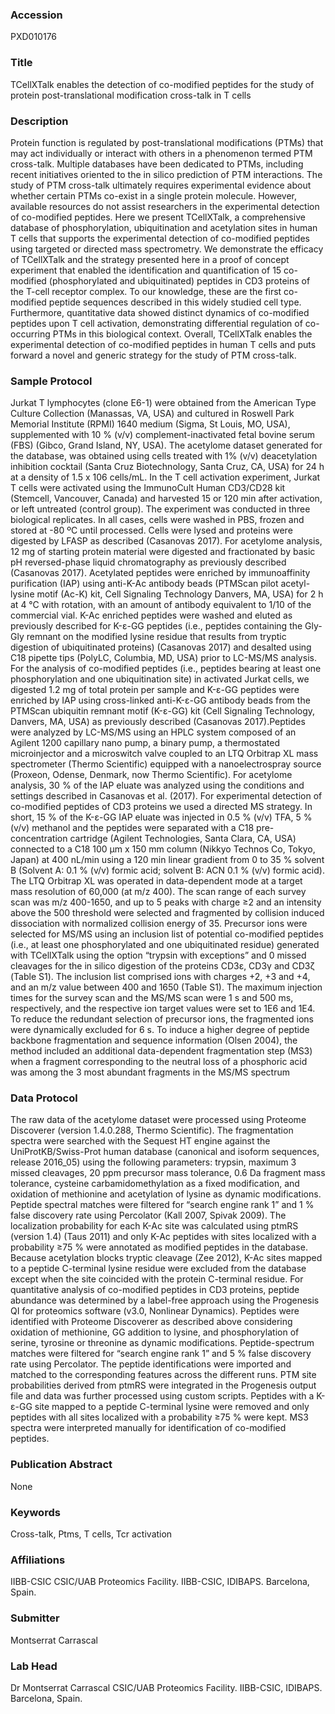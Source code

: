 ### Accession
PXD010176

### Title
TCellXTalk enables the detection of co-modified peptides for the study of protein post-translational modification cross-talk in T cells

### Description
Protein function is regulated by post-translational modifications (PTMs) that may act individually or interact with others in a phenomenon termed PTM cross-talk. Multiple databases have been dedicated to PTMs, including recent initiatives oriented to the in silico prediction of PTM interactions. The study of PTM cross-talk ultimately requires experimental evidence about whether certain PTMs co-exist in a single protein molecule. However, available resources do not assist researchers in the experimental detection of co-modified peptides. Here we present TCellXTalk, a comprehensive database of phosphorylation, ubiquitination and acetylation sites in human T cells that supports the experimental detection of co-modified peptides using targeted or directed mass spectrometry. We demonstrate the efficacy of TCellXTalk and the strategy presented here in a proof of concept experiment that enabled the identification and quantification of 15 co-modified (phosphorylated and ubiquitinated) peptides in CD3 proteins of the T-cell receptor complex. To our knowledge, these are the first co-modified peptide sequences described in this widely studied cell type. Furthermore, quantitative data showed distinct dynamics of co-modified peptides upon T cell activation, demonstrating differential regulation of co-occurring PTMs in this biological context. Overall, TCellXTalk enables the experimental detection of co-modified peptides in human T cells and puts forward a novel and generic strategy for the study of PTM cross-talk.

### Sample Protocol
Jurkat T lymphocytes (clone E6-1) were obtained from the American Type Culture Collection (Manassas, VA, USA) and cultured in Roswell Park Memorial Institute (RPMI) 1640 medium (Sigma, St Louis, MO, USA), supplemented with 10 % (v/v) complement-inactivated fetal bovine serum (FBS) (Gibco, Grand Island, NY, USA). The acetylome dataset generated for the database, was obtained using cells treated with 1% (v/v) deacetylation inhibition cocktail (Santa Cruz Biotechnology, Santa Cruz, CA, USA) for 24 h at a density of 1.5 x 106 cells/mL. In the T cell activation experiment, Jurkat T cells were activated using the ImmunoCult Human CD3/CD28 kit (Stemcell, Vancouver, Canada) and harvested 15 or 120 min after activation, or left untreated (control group). The experiment was conducted in three biological replicates. In all cases, cells were washed in PBS, frozen and stored at -80 ºC until processed. Cells were lysed and proteins were digested by LFASP as described (Casanovas 2017). For acetylome analysis, 12 mg of starting protein material were digested and fractionated by basic pH reversed-phase liquid chromatography as previously described (Casanovas 2017). Acetylated peptides were enriched by immunoaffinity purification (IAP) using anti-K-Ac antibody beads (PTMScan pilot acetyl-lysine motif (Ac-K) kit, Cell Signaling Technology Danvers, MA, USA) for 2 h at 4 °C with rotation, with an amount of antibody equivalent to 1/10 of the commercial vial. K-Ac enriched peptides were washed and eluted as previously described for K-ε-GG peptides (i.e., peptides containing the Gly-Gly remnant on the modified lysine residue that results from tryptic digestion of ubiquitinated proteins) (Casanovas 2017) and desalted using C18 pipette tips (PolyLC, Columbia, MD, USA) prior to LC-MS/MS analysis. For the analysis of co-modified peptides (i.e., peptides bearing at least one phosphorylation and one ubiquitination site) in activated Jurkat cells, we digested 1.2 mg of total protein per sample and K-ε-GG peptides were enriched by IAP using cross-linked anti-K-ε-GG antibody beads from the PTMScan ubiquitin remnant motif (K-ε-GG) kit (Cell Signaling Technology, Danvers, MA, USA) as previously described (Casanovas 2017).Peptides were analyzed by LC-MS/MS using an HPLC system composed of an Agilent 1200 capillary nano pump, a binary pump, a thermostated microinjector and a microswitch valve coupled to an LTQ Orbitrap XL mass spectrometer (Thermo Scientific) equipped with a nanoelectrospray source (Proxeon, Odense, Denmark, now Thermo Scientific). For acetylome analysis, 30 % of the IAP eluate was analyzed using the conditions and settings described in Casanovas et al. (2017). For experimental detection of co-modified peptides of CD3 proteins we used a directed MS strategy. In short, 15 % of the K-ε-GG IAP eluate was injected in 0.5 % (v/v) TFA, 5 % (v/v) methanol and the peptides were separated with a C18 pre-concentration cartridge (Agilent Technologies, Santa Clara, CA, USA) connected to a C18 100 μm x 150 mm column (Nikkyo Technos Co, Tokyo, Japan) at 400 nL/min using a 120 min linear gradient from 0 to 35 % solvent B (Solvent A: 0.1 % (v/v) formic acid; solvent B: ACN 0.1 % (v/v) formic acid). The LTQ Orbitrap XL was operated in data-dependent mode at a target mass resolution of 60,000 (at m/z 400). The scan range of each survey scan was m/z 400-1650, and up to 5 peaks with charge ≥2 and an intensity above the 500 threshold were selected and fragmented by collision induced dissociation with normalized collision energy of 35. Precursor ions were selected for MS/MS using an inclusion list of potential co-modified peptides (i.e., at least one phosphorylated and one ubiquitinated residue) generated with TCellXTalk using the option “trypsin with exceptions” and 0 missed cleavages for the in silico digestion of the proteins CD3ε, CD3γ and CD3ζ (Table S1). The inclusion list comprised ions with charges +2, +3 and +4, and an m/z value between 400 and 1650 (Table S1). The maximum injection times for the survey scan and the MS/MS scan were 1 s and 500 ms, respectively, and the respective ion target values were set to 1E6 and 1E4. To reduce the redundant selection of precursor ions, the fragmented ions were dynamically excluded for 6 s. To induce a higher degree of peptide backbone fragmentation and sequence information (Olsen 2004), the method included an additional data-dependent fragmentation step (MS3) when a fragment corresponding to the neutral loss of a phosphoric acid was among the 3 most abundant fragments in the MS/MS spectrum

### Data Protocol
The raw data of the acetylome dataset were processed using Proteome Discoverer (version 1.4.0.288, Thermo Scientific). The fragmentation spectra were searched with the Sequest HT engine against the UniProtKB/Swiss-Prot human database (canonical and isoform sequences, release 2016_05) using the following parameters: trypsin, maximum 3 missed cleavages, 20 ppm precursor mass tolerance, 0.6 Da fragment mass tolerance, cysteine carbamidomethylation as a fixed modification, and oxidation of methionine and acetylation of lysine as dynamic modifications. Peptide spectral matches were filtered for “search engine rank 1” and 1 % false discovery rate using Percolator (Kall 2007, Spivak 2009). The localization probability for each K-Ac site was calculated using ptmRS (version 1.4) (Taus 2011) and only K-Ac peptides with sites localized with a probability ≥75 % were annotated as modified peptides in the database. Because acetylation blocks tryptic cleavage (Zee 2012), K-Ac sites mapped to a peptide C-terminal lysine residue were excluded from the database except when the site coincided with the protein C-terminal residue. For quantitative analysis of co-modified peptides in CD3 proteins, peptide abundance was determined by a label-free approach using the Progenesis QI for proteomics software (v3.0, Nonlinear Dynamics). Peptides were identified with Proteome Discoverer as described above considering oxidation of methionine, GG addition to lysine, and phosphorylation of serine, tyrosine or threonine as dynamic modifications. Peptide-spectrum matches were filtered for “search engine rank 1” and 5 % false discovery rate using Percolator. The peptide identifications were imported and matched to the corresponding features across the different runs. PTM site probabilities derived from ptmRS were integrated in the Progenesis output file and data was further processed using custom scripts. Peptides with a K-ε-GG site mapped to a peptide C-terminal lysine were removed and only peptides with all sites localized with a probability ≥75 % were kept. MS3 spectra were interpreted manually for identification of co-modified peptides.

### Publication Abstract
None

### Keywords
Cross-talk, Ptms, T cells, Tcr activation

### Affiliations
IIBB-CSIC
CSIC/UAB Proteomics Facility. IIBB-CSIC, IDIBAPS. Barcelona, Spain.

### Submitter
Montserrat Carrascal

### Lab Head
Dr Montserrat Carrascal
CSIC/UAB Proteomics Facility. IIBB-CSIC, IDIBAPS. Barcelona, Spain.


